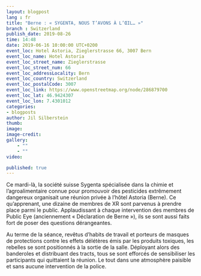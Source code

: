 ```yaml
---
layout: blogpost
lang : fr
title: "Berne : « SYGENTA, NOUS T’AVONS À L’ŒIL… »"
branch : Switzerland
publish_date: 2019-08-26
time: 14:48
date: 2019-06-16 10:00:00 UTC+0200
event_loc: Hotel Astoria, Zieglerstrasse 66, 3007 Bern
event_loc_name: Hotel Astoria
event_loc_street_name: Zieglerstrasse 
event_loc_street_num: 66
event_loc_addressLocality: Bern
event_loc_country: Switzerland 
event_loc_postalCode: 3007
event_loc_link: https://www.openstreetmap.org/node/286879700
event_loc_lat: 46.9424307
event_loc_lon: 7.4301012
categories:
- blogposts
author: Jil Silberstein
thumb: 
image: 
image-credit: 
gallery:
    - ""
    - ""
video: 

published: true
---
```


Ce mardi-là, la société suisse Sygenta spécialisée dans la chimie et l’agroalimentaire connue pour promouvoir des pesticides extrêmement dangereux organisait une réunion privée à l’hôtel Astoria (Berne). Ce qu’apprenant, une dizaine de membres de XR sont parvenus à prendre place parmi le public. Applaudissant à chaque intervention des membres de Public Eye (anciennement « Déclaration de Berne »), ils se sont aussi faits fort de poser des questions dérangeantes.

Au terme de la séance, revêtus d’habits de travail et porteurs de masques de protections contre les effets délétères émis par les produits toxiques, les rebelles se sont positionnés à la sortie de la salle. Déployant alors des banderoles et distribuant des tracts, tous se sont efforcés de sensibiliser les participants qui quittaient la réunion. Le tout dans une atmosphère paisible et sans aucune intervention de la police.
